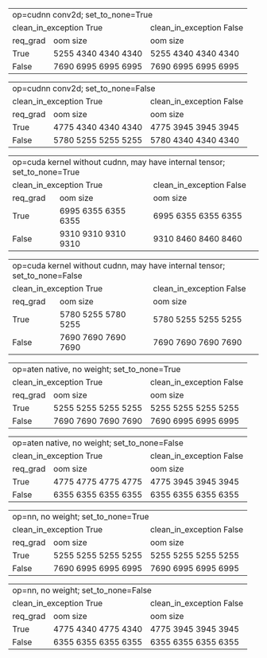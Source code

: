 <table>
<tr><td colspan="5"> op=cudnn conv2d; set_to_none=True </td></tr>
<tr><td colspan="2"> clean_in_exception True </td><td colspan="1"> clean_in_exception False </td></tr>
<tr><td>req_grad</td><td>oom size</td><td>oom size</td></tr>
<tr><td>True</td><td>5255 4340 4340 4340</td><td>5255 4340 4340 4340</td></tr>
<tr><td>False</td><td>7690 6995 6995 6995</td><td>7690 6995 6995 6995</td></tr>
</table>
<table>
<tr><td colspan="5"> op=cudnn conv2d; set_to_none=False </td></tr>
<tr><td colspan="2"> clean_in_exception True </td><td colspan="1"> clean_in_exception False </td></tr>
<tr><td>req_grad</td><td>oom size</td><td>oom size</td></tr>
<tr><td>True</td><td>4775 4340 4340 4340</td><td>4775 3945 3945 3945</td></tr>
<tr><td>False</td><td>5780 5255 5255 5255</td><td>5780 4340 4340 4340</td></tr>
</table>
<table>
<tr><td colspan="5"> op=cuda kernel without cudnn, may have internal tensor; set_to_none=True </td></tr>
<tr><td colspan="2"> clean_in_exception True </td><td colspan="1"> clean_in_exception False </td></tr>
<tr><td>req_grad</td><td>oom size</td><td>oom size</td></tr>
<tr><td>True</td><td>6995 6355 6355 6355</td><td>6995 6355 6355 6355</td></tr>
<tr><td>False</td><td>9310 9310 9310 9310</td><td>9310 8460 8460 8460</td></tr>
</table>
<table>
<tr><td colspan="5"> op=cuda kernel without cudnn, may have internal tensor; set_to_none=False </td></tr>
<tr><td colspan="2"> clean_in_exception True </td><td colspan="1"> clean_in_exception False </td></tr>
<tr><td>req_grad</td><td>oom size</td><td>oom size</td></tr>
<tr><td>True</td><td>5780 5255 5780 5255</td><td>5780 5255 5255 5255</td></tr>
<tr><td>False</td><td>7690 7690 7690 7690</td><td>7690 7690 7690 7690</td></tr>
</table>
<table>
<tr><td colspan="5"> op=aten native, no weight; set_to_none=True </td></tr>
<tr><td colspan="2"> clean_in_exception True </td><td colspan="1"> clean_in_exception False </td></tr>
<tr><td>req_grad</td><td>oom size</td><td>oom size</td></tr>
<tr><td>True</td><td>5255 5255 5255 5255</td><td>5255 5255 5255 5255</td></tr>
<tr><td>False</td><td>7690 7690 7690 7690</td><td>7690 6995 6995 6995</td></tr>
</table>
<table>
<tr><td colspan="5"> op=aten native, no weight; set_to_none=False </td></tr>
<tr><td colspan="2"> clean_in_exception True </td><td colspan="1"> clean_in_exception False </td></tr>
<tr><td>req_grad</td><td>oom size</td><td>oom size</td></tr>
<tr><td>True</td><td>4775 4775 4775 4775</td><td>4775 3945 3945 3945</td></tr>
<tr><td>False</td><td>6355 6355 6355 6355</td><td>6355 6355 6355 6355</td></tr>
</table>
<table>
<tr><td colspan="5"> op=nn, no weight; set_to_none=True </td></tr>
<tr><td colspan="2"> clean_in_exception True </td><td colspan="1"> clean_in_exception False </td></tr>
<tr><td>req_grad</td><td>oom size</td><td>oom size</td></tr>
<tr><td>True</td><td>5255 5255 5255 5255</td><td>5255 5255 5255 5255</td></tr>
<tr><td>False</td><td>7690 6995 6995 6995</td><td>7690 6995 6995 6995</td></tr>
</table>
<table>
<tr><td colspan="5"> op=nn, no weight; set_to_none=False </td></tr>
<tr><td colspan="2"> clean_in_exception True </td><td colspan="1"> clean_in_exception False </td></tr>
<tr><td>req_grad</td><td>oom size</td><td>oom size</td></tr>
<tr><td>True</td><td>4775 4340 4775 4340</td><td>4775 3945 3945 3945</td></tr>
<tr><td>False</td><td>6355 6355 6355 6355</td><td>6355 6355 6355 6355</td></tr>
</table>

